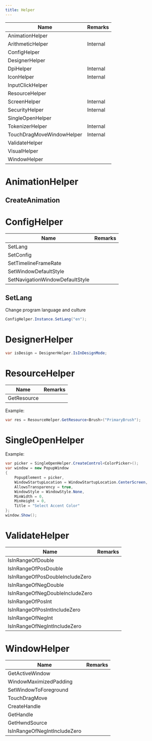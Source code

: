 ```yaml
---
title: Helper
---
```


|Name|Remarks|
|-|-|
|AnimationHelper||
|ArithmeticHelper|Internal|
|ConfigHelper||
|DesignerHelper||
|DpiHelper|Internal|
|IconHelper|Internal|
|InputClickHelper||
|ResourceHelper||
|ScreenHelper|Internal|
|SecurityHelper|Internal|
|SingleOpenHelper||
|TokenizerHelper|Internal|
|TouchDragMoveWindowHelper|Internal|
|ValidateHelper||
|VisualHelper||
|WindowHelper||

# AnimationHelper
## CreateAnimation

# ConfigHelper
|Name|Remarks|
|-|-|
|SetLang||
|SetConfig||
|SetTimelineFrameRate||
|SetWindowDefaultStyle||
|SetNavigationWindowDefaultStyle||

## SetLang
Change program language and culture

```cs
ConfigHelper.Instance.SetLang("en");
``` 

# DesignerHelper

```cs
var isDesign = DesignerHelper.IsInDesignMode;
```

# ResourceHelper
|Name|Remarks|
|-|-|
|GetResource||

Example:

```cs
var res = ResourceHelper.GetResource<Brush>("PrimaryBrush");
```

# SingleOpenHelper

Example:

```cs
var picker = SingleOpenHelper.CreateControl<ColorPicker>();
var window = new PopupWindow
{
    PopupElement = picker,
    WindowStartupLocation = WindowStartupLocation.CenterScreen,
    AllowsTransparency = true,
    WindowStyle = WindowStyle.None,
    MinWidth = 0,
    MinHeight = 0,
    Title = "Select Accent Color"
};
window.Show();
```

# ValidateHelper
|Name|Remarks|
|-|-|
|IsInRangeOfDouble||
|IsInRangeOfPosDouble||
|IsInRangeOfPosDoubleIncludeZero||
|IsInRangeOfNegDouble||
|IsInRangeOfNegDoubleIncludeZero||
|IsInRangeOfPosInt||
|IsInRangeOfPosIntIncludeZero||
|IsInRangeOfNegInt||
|IsInRangeOfNegIntIncludeZero||

# WindowHelper
|Name|Remarks|
|-|-|
|GetActiveWindow||
|WindowMaximizedPadding||
|SetWindowToForeground||
|TouchDragMove||
|CreateHandle||
|GetHandle||
|GetHwndSource||
|IsInRangeOfNegIntIncludeZero||